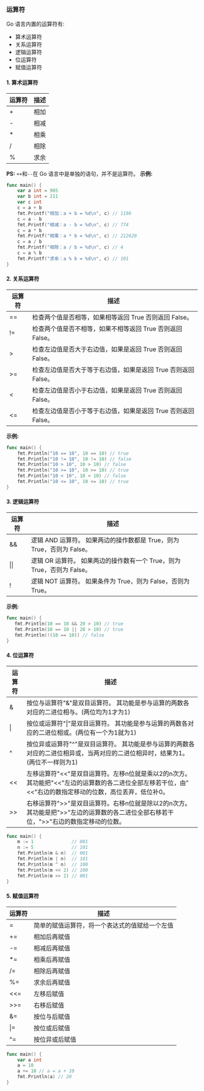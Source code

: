 ### 运算符

Go 语言内置的运算符有:
* 算术运算符
* 关系运算符
* 逻辑运算符
* 位运算符
* 赋值运算符

#### 1. 算术运算符
| 运算符 | 描述 |
| --- | --- |
| + | 相加 |
| - | 相减 |
| * | 相乘 |
| / | 相除 |
| % | 求余 |
**PS:** `++`和`--`在 Go 语言中是单独的语句，并不是运算符。
**示例:**
```go
func main() {
    var a int = 985
    var b int = 211
    var c int 
    c = a + b
    fmt.Printf("相加：a + b = %d\n", c) // 1196
    c = a - b
    fmt.Printf("相减：a - b = %d\n", c) // 774
    c = a * b
    fmt.Printf("相乘：a * b = %d\n", c) // 212620
    c = a / b
    fmt.Printf("相除：a / b = %d\n", c) // 4
    c = a % b
    fmt.Printf("求余：a % b = %d\n", c) // 101
}
```
#### 2. 关系运算符
| 运算符 | 描述 |
| --- | --- |
| == | 检查两个值是否相等，如果相等返回 True 否则返回 False。 |
| != | 检查两个值是否不相等，如果不相等返回 True 否则返回 False。 |
| > | 检查左边值是否大于右边值，如果是返回 True 否则返回 False。 |
|>= | 检查左边值是否大于等于右边值，如果是返回 True 否则返回 False。 |
|< | 检查左边值是否小于右边值，如果是返回 True 否则返回 False。 |
|<= | 检查左边值是否小于等于右边值，如果是返回 True 否则返回 False。 |
**示例:**
```go
func main() {
    fmt.Println("10 == 10", 10 == 10) // true
    fmt.Println("10 != 10", 10 != 10) // false
    fmt.Println("10 > 10", 10 > 10) // false
    fmt.Println("10 >= 10", 10 >= 10) // true
    fmt.Println("10 < 10", 10 < 10) // false
    fmt.Println("10 <= 10", 10 <= 10) // true 
}
```
#### 3. 逻辑运算符
| 运算符 | 描述 |
| --- | --- |
| && | 逻辑 AND 运算符。 如果两边的操作数都是 True，则为 True，否则为 False。 |
| \|\| | 逻辑 OR 运算符。 如果两边的操作数有一个 True，则为 True，否则为 False。 |
| ! | 逻辑 NOT 运算符。 如果条件为 True，则为 False，否则为 True。 |
**示例:**
```go
func main() {
   fmt.Println(10 == 10 && 20 > 10) // true
   fmt.Println(10 == 10 || 20 > 10) // true
   fmt.Println(!(10 == 10)) // false
}
```

#### 4. 位运算符
| 运算符 | 描述 |
| --- | --- |
| & | 按位与运算符"&"是双目运算符。 其功能是参与运算的两数各对应的二进位相与。(两位均为1才为1) |
| \| | 按位或运算符"\|"是双目运算符。 其功能是参与运算的两数各对应的二进位相或。(两位有一个为1就为1) |
| ^ | 按位异或运算符"^"是双目运算符。 其功能是参与运算的两数各对应的二进位相异或，当两对应的二进位相异时，结果为1。(两位不一样则为1) |
| << | 左移运算符"<<"是双目运算符。左移n位就是乘以2的n次方。 其功能把"<<"左边的运算数的各二进位全部左移若干位，由"<<"右边的数指定移动的位数，高位丢弃，低位补0。 |
| >> | 右移运算符">>"是双目运算符。右移n位就是除以2的n次方。 其功能是把">>"左边的运算数的各二进位全部右移若干位，">>"右边的数指定移动的位数。 |
```go
func main() {
    m := 1              // 001
	n := 5              // 101
	fmt.Println(m & n)  // 001
	fmt.Println(m | n)  // 101
	fmt.Println(m ^ n)  // 100
	fmt.Println(m << 2) // 100
	fmt.Println(m >> 2) // 001 
}
```

#### 5. 赋值运算符
| 运算符 | 描述 |
| --- | --- |
| = | 简单的赋值运算符，将一个表达式的值赋给一个左值 |
| += | 相加后再赋值 |
| -= | 相减后再赋值 |
| *= | 相乘后再赋值 |
| /= | 相除后再赋值 |
| %= | 求余后再赋值 |
| <<= | 左移后赋值 |
| >>= | 右移后赋值 |
| &= | 按位与后赋值 |
| \|= | 按位或后赋值 |
| ^= | 按位异或后赋值 |

```go
func main() {
	var a int
    a = 10
    a += 10 // a = a + 10
    fmt.Println(a) // 20
}
```
